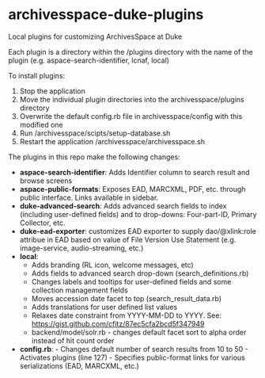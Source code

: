 # archivesspace-duke-plugins
Local plugins for customizing ArchivesSpace at Duke

Each plugin is a directory within the /plugins directory with the name of the plugin (e.g. aspace-search-identifier, lcnaf, local)

To install plugins:

   1. Stop the application
   2. Move the individual plugin directories into the archivesspace/plugins directory
   3. Overwrite the default config.rb file in archivesspace/config with this modified one
   4. Run /archivesspace/scipts/setup-database.sh
   5. Restart the application /archivesspace/archivesspace.sh

The plugins in this repo make the following changes:

- **aspace-search-identifier**: Adds Identifier column to search result and browse screens
- **aspace-public-formats**: Exposes EAD, MARCXML, PDF, etc. through public interface.  Links available in sidebar.
- **duke-advanced-search**: Adds advanced search fields to index (including user-defined fields) and to drop-downs: Four-part-ID, Primary Collector, etc.
- **duke-ead-exporter**: customizes EAD exporter to supply dao/@xlink:role attribue in EAD based on value of File Version Use Statement (e.g. image-service, audio-streaming, etc.)
- **local**:
     - Adds branding (RL icon, welcome messages, etc)
     - Adds fields to advanced search drop-down (search_definitions.rb)
     - Changes labels and tooltips for user-defined fields and some collection management fields
     - Moves accession date facet to top (search_result_data.rb)
     - Adds translations for user defined list values
     - Relaxes date constraint from YYYY-MM-DD to YYYY. See: https://gist.github.com/cfitz/87ec5cfa2bcd5f347949
     - backend/model/solr.rb - changes default facet sort to alpha order instead of hit count order
- **config.rb**:
      - Changes default number of search results from 10 to 50
      - Activates plugins (line 127)
      - Specifies public-format links for various serializations (EAD, MARCXML, etc.)
